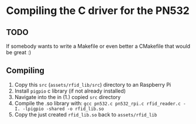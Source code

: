 # Compiling the C driver for the PN532

## TODO

If somebody wants to write a Makefile or even better a CMakefile that would be great :)

## Compiling

1. Copy this `src` (`assets/rfid_lib/src`) directory to an Raspberry Pi
2. Install `pigpio` c library (if not already installed)
3. Navigate into the in (1.) copied `src` directory
4. Compile the .so library with: `gcc pn532.c pn532_rpi.c rfid_reader.c -I. -lpigpio -shared -o rfid_lib.so`
5. Copy the just created `rfid_lib.so` back to `assets/rfid_lib`